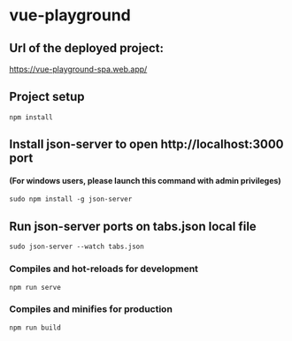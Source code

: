 # vue-playground

## Url of the deployed project:

https://vue-playground-spa.web.app/

## Project setup
```
npm install
```

## Install json-server to open http://localhost:3000 port 
#### (For windows users, please launch this command with admin privileges)
```
sudo npm install -g json-server    
```

## Run json-server ports on tabs.json local file
```
sudo json-server --watch tabs.json
```

### Compiles and hot-reloads for development
```
npm run serve
```

### Compiles and minifies for production
```
npm run build
```
